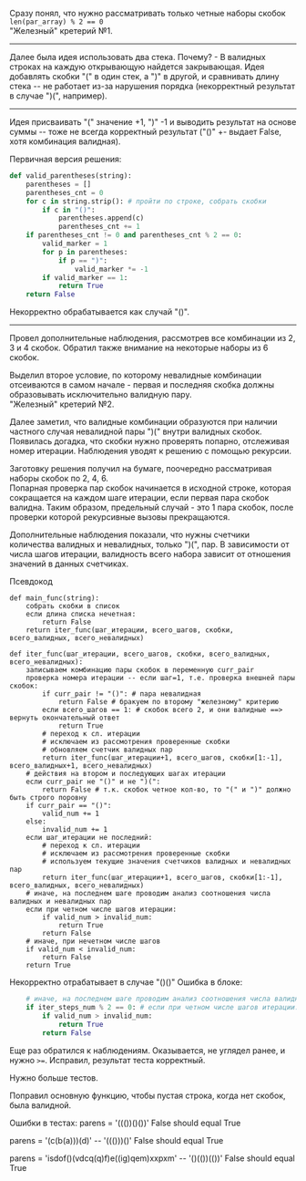 
Сразу понял, что нужно рассматривать только четные наборы скобок `len(par_array) % 2 == 0`    
"Железный" кретерий №1.

---

Далее была идея использовать два стека. Почему? - В валидных строках на каждую открывающую найдется закрывающая. Идея добавлять скобки "(" в один стек, а ")" в другой, и сравнивать длину стека -- не работает из-за нарушения порядка (некорректный результат в случае ")(", например).

---

Идея присваивать "(" значение +1, ")" -1 и выводить результат на основе суммы -- тоже не всегда корректный результат ("()" +- выдает False, хотя комбинация валидная).

Первичная версия решения:
```python
def valid_parentheses(string):
    parentheses = []
    parentheses_cnt = 0
    for c in string.strip(): # пройти по строке, собрать скобки
        if c in "()":
            parentheses.append(c)
            parentheses_cnt += 1
    if parentheses_cnt != 0 and parentheses_cnt % 2 == 0:
        valid_marker = 1
        for p in parentheses:
            if p == ")":
                valid_marker *= -1
        if valid_marker == 1:
            return True
    return False
```
Некорректно обрабатывается как случай "()".

---

Провел дополнительные наблюдения, рассмотрев все комбинации из 2, 3 и 4 скобок. Обратил также внимание на некоторые наборы из 6 скобок.

Выделил второе условие, по которому невалидные комбинации отсеиваются в самом начале - первая и последняя скобка должны образовывать исключительно валидную пару.     
"Железный" кретерий №2.

Далее заметил, что валидные комбинации образуются при наличии частного случая невалидной пары ")(" внутри валидных скобок.    
Появилась догадка, что скобки нужно проверять попарно, отслеживая номер итерации. Наблюдения уводят к решению с помощью рекурсии.

Заготовку решения получил на бумаге, поочередно рассматривая наборы скобок по 2, 4, 6.    
Попарная проверка пар скобок начинается в исходной строке, которая сокращается на каждом шаге итерации, если первая пара скобок валидна. Таким образом, предельный случай - это 1 пара скобок, после проверки которой рекурсивные вызовы прекращаются.

Дополнительные наблюдения показали, что нужны счетчики количества валидных и невалидных, только ")(", пар. В зависимости от числа шагов итерации, валидность всего набора зависит от отношения значений в данных счетчиках.

Псевдокод
```
def main_func(string):
    собрать скобки в список
    если длина списка нечетная:
        return False
    return iter_func(шаг_итерации, всего_шагов, скобки, всего_валидных, всего_невалидных)

def iter_func(шаг_итерации, всего_шагов, скобки, всего_валидных, всего_невалидных):
    записываем комбинацию пары скобок в переменную curr_pair
    проверка номера итерации -- если шаг=1, т.е. проверка внешней пары скобок:
        if curr_pair != "()": # пара невалидная
            return False # бракуем по второму "железному" критерию
        если всего_шагов == 1: # скобок всего 2, и они валидные ==> вернуть окончательный ответ
            return True
        # переход к сл. итерации
        # исключаем из рассмотрения проверенные скобки
        # обновляем счетчик валидных пар
        return iter_func(шаг_итерации+1, всего_шагов, скобки[1:-1], всего_валидных+1, всего_невалидных)
    # действия на втором и последующих шагах итерации
    если curr_pair не "()" и не ")(":
        return False # т.к. скобок четное кол-во, то "(" и ")" должно быть строго поровну
    if curr_pair == "()":
        valid_num += 1
    else:
        invalid_num += 1
    если шаг_итерации не последний:
        # переход к сл. итерации
        # исключаем из рассмотрения проверенные скобки
        # используем текущие значения счетчиков валидных и невалидных пар
        return iter_func(шаг_итерации+1, всего_шагов, скобки[1:-1], всего_валидных, всего_невалидных)
    # иначе, на последнем шаге проводим анализ соотношения числа валидных и невалидных пар
    если при четном числе шагов итерации:
        if valid_num > invalid_num:
            return True
        return False
    # иначе, при нечетном числе шагов
    if valid_num < invalid_num:
        return False
    return True
```

Некорректно отрабатывает в случае "()()"
Ошибка в блоке:
```python
    # иначе, на последнем шаге проводим анализ соотношения числа валидных и невалидных пар
    if iter_steps_num % 2 == 0: # если при четном числе шагов итерации:
        if valid_num > invalid_num:
            return True
        return False
```
Еще раз обратился к наблюдениям. Оказывается, не углядел ранее, и нужно `>=`.
Исправил, результат теста корректный.

Нужно больше тестов.

Поправил основную функцию, чтобы пустая строка, когда нет скобок, была валидной.

Ошибки в тестах:
parens = '((())()())'
False should equal True

parens = '(c(b(a)))(d)' -- '((()))()'
False should equal True

parens = 'isdof()(vdcq(q)f)e((ig)qem)xxpxm' -- '()(())(())'
False should equal True
